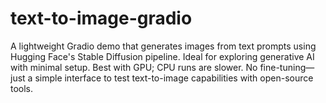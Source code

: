 # text-to-image-gradio
A lightweight Gradio demo that generates images from text prompts using Hugging Face's Stable Diffusion pipeline. Ideal for exploring generative AI with minimal setup. Best with GPU; CPU runs are slower. No fine-tuning—just a simple interface to test text-to-image capabilities with open-source tools.
